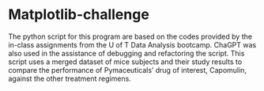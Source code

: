 # Matplotlib-challenge
The python script for this program are based on the codes provided by the in-class assignments from the U of T Data Analysis bootcamp. ChaGPT was also used in the assistance of debugging and refactoring the script.
This script uses a merged dataset of mice subjects and their study results to compare the performance of Pymaceuticals’ drug of interest, Capomulin, against the other treatment regimens.
